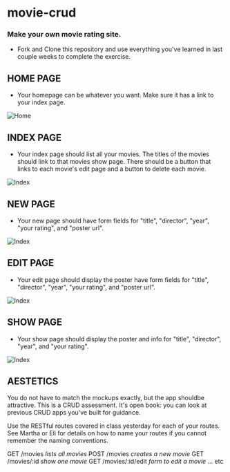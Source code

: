 # movie-crud

### Make your own movie rating site.
- Fork and Clone this repository and use everything you've learned in last couple weeks to complete the exercise.   

## HOME PAGE

- Your homepage can be whatever you want.  Make sure it has a link to your index page.

![Home](/mockups/home.png)

## INDEX PAGE

- Your index page should list all your movies.  The titles of the movies should link to that movies show page. There should be a button that links to each movie's edit page and a button to delete each movie.

![Index](/mockups/index.png)

## NEW PAGE

- Your new page should have form fields for "title", "director", "year", "your rating", and "poster url".

![Index](/mockups/new.png)

## EDIT PAGE

- Your edit page should display the poster have form fields for "title", "director", "year", "your rating", and "poster url".

![Index](/mockups/edit.png)

## SHOW PAGE

- Your show page should display the poster and info for "title", "director", "year", and "your rating".

![Index](/mockups/show.png)


## AESTETICS 
You do not have to match the mockups exactly, but the app shouldbe attractive.  This is a CRUD assessment.  It's open book: you can look at previous CRUD apps you've built for guidance. 

Use the RESTful routes covered in class yesterday for each of your routes.  See Martha or Eli for details on how to name your routes if you cannot remember the naming conventions.

GET /movies   _lists all movies_
POST /movies  _creates a new movie_
GET /movies/:id  _show one movie_
GET /movies/:id/edit _form to edit a movie_     ... etc 



